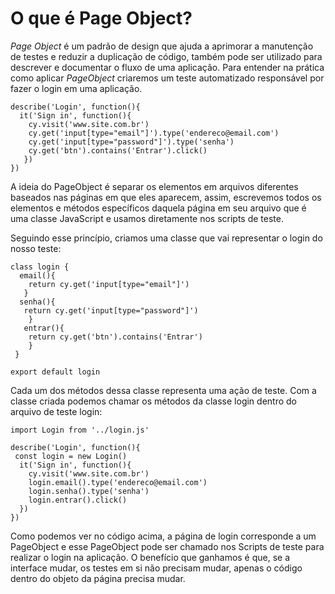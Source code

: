 # O que é Page Object?

*Page Object* é um padrão de design que ajuda a aprimorar a manutenção de testes e reduzir a duplicação de código, também pode ser utilizado para descrever e documentar o fluxo de uma aplicação. Para entender na prática como aplicar *PageObject* criaremos um teste automatizado responsável por fazer o login em uma aplicação.

```
describe('Login', function(){
  it('Sign in', function(){
    cy.visit('www.site.com.br')
    cy.get('input[type="email"]').type('endereco@email.com')
    cy.get('input[type="password"]').type('senha')
    cy.get('btn').contains('Entrar').click()
   })
})
```

A ideia do PageObject é separar os elementos em arquivos diferentes baseados nas páginas em que eles aparecem, assim, escrevemos todos os elementos e métodos específicos daquela página em seu arquivo que é uma classe JavaScript e usamos diretamente nos scripts de teste.

Seguindo esse princípio, criamos uma classe que vai representar o login do nosso teste:

```
class login {
  email(){
    return cy.get('input[type="email"]')
   }
  senha(){
   return cy.get('input[type="password"]')
    }
   entrar(){
    return cy.get('btn').contains('Entrar')
    }
 }

export default login
```

Cada um dos métodos dessa classe representa uma ação de teste. Com a classe criada podemos chamar os métodos da classe login dentro do arquivo de teste login:
```
import Login from '../login.js'

describe('Login', function(){
 const login = new Login()
  it('Sign in', function(){
    cy.visit('www.site.com.br')
    login.email().type('endereco@email.com')
    login.senha().type('senha')
    login.entrar().click()
  })
})
```
Como podemos ver no código acima, a página de login corresponde a um PageObject e esse PageObject pode ser chamado nos Scripts de teste para realizar o login na aplicação. O benefício que ganhamos é que, se a interface mudar, os testes em si não precisam mudar, apenas o código dentro do objeto da página precisa mudar.